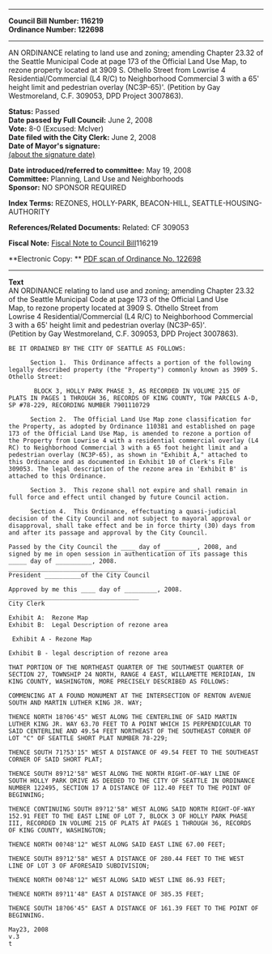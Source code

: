 * * * * *  
  
**Council Bill Number: [](#h0)[](#h2)116219**   
**Ordinance Number: 122698**  
  
* * * * *  
  
AN ORDINANCE relating to land use and zoning; amending Chapter 23.32 of the Seattle Municipal Code at page 173 of the Official Land Use Map, to rezone property located at 3909 S. Othello Street from Lowrise 4 Residential/Commercial (L4 R/C) to Neighborhood Commercial 3 with a 65' height limit and pedestrian overlay (NC3P-65)'. (Petition by Gay Westmoreland, C.F. 309053, DPD Project 3007863).  
  
**Status:** Passed   
**Date passed by Full Council:** June 2, 2008   
**Vote:** 8-0 (Excused: McIver)   
**Date filed with the City Clerk:** June 2, 2008   
**Date of Mayor's signature:**   
[(about the signature date)](/~public/approvaldate.htm)   
  
  
**Date introduced/referred to committee:** May 19, 2008   
**Committee:** Planning, Land Use and Neighborhoods   
**Sponsor:** NO SPONSOR REQUIRED   
  
**Index Terms:** REZONES, HOLLY-PARK, BEACON-HILL, SEATTLE-HOUSING-AUTHORITY  
  
**References/Related Documents:** Related: CF 309053  
  
**Fiscal Note:** [Fiscal Note to Council Bill](http://clerk.seattle.gov/~public/fnote/116219.htm)[](#h1)[](#h3)116219  
  
**Electronic Copy: ** [PDF scan of Ordinance No. 122698](/~archives/Ordinances/Ord_122698.pdf)  
  
* * * * *  
  
**Text**  
    AN ORDINANCE relating to land use and zoning; amending Chapter 23.32  
    of the Seattle Municipal Code at page 173 of the Official Land Use  
    Map, to rezone property located at 3909 S. Othello Street from  
    Lowrise 4 Residential/Commercial (L4 R/C) to Neighborhood Commercial  
    3 with a 65' height limit and pedestrian overlay (NC3P-65)'.  
    (Petition by Gay Westmoreland, C.F. 309053, DPD Project 3007863).  
  
    BE IT ORDAINED BY THE CITY OF SEATTLE AS FOLLOWS:  
  
          Section 1.  This Ordinance affects a portion of the following  
    legally described property (the "Property") commonly known as 3909 S.  
    Othello Street:  
  
           BLOCK 3, HOLLY PARK PHASE 3, AS RECORDED IN VOLUME 215 OF  
    PLATS IN PAGES 1 THROUGH 36, RECORDS OF KING COUNTY, TGW PARCELS A-D,  
    SP #78-229, RECORDING NUMBER 7901110729  
  
          Section 2.  The Official Land Use Map zone classification for  
    the Property, as adopted by Ordinance 110381 and established on page  
    173 of the Official Land Use Map, is amended to rezone a portion of  
    the Property from Lowrise 4 with a residential commercial overlay (L4  
    RC) to Neighborhood Commercial 3 with a 65 foot height limit and a  
    pedestrian overlay (NC3P-65), as shown in "Exhibit A," attached to  
    this Ordinance and as documented in Exhibit 10 of Clerk's File  
    309053. The legal description of the rezone area in 'Exhibit B' is  
    attached to this Ordinance.  
  
          Section 3.  This rezone shall not expire and shall remain in  
    full force and effect until changed by future Council action.  
  
          Section 4.  This Ordinance, effectuating a quasi-judicial  
    decision of the City Council and not subject to mayoral approval or  
    disapproval, shall take effect and be in force thirty (30) days from  
    and after its passage and approval by the City Council.  
  
    Passed by the City Council the ____ day of _________, 2008, and  
    signed by me in open session in authentication of its passage this  
    _____ day of __________, 2008.  
    _________________________________  
    President __________of the City Council  
  
    Approved by me this ____ day of _________, 2008.  
    ____________________________________  
    City Clerk  
  
    Exhibit A:  Rezone Map  
    Exhibit B:  Legal Description of rezone area  
  
     Exhibit A - Rezone Map  
  
    Exhibit B - legal description of rezone area  
  
    THAT PORTION OF THE NORTHEAST QUARTER OF THE SOUTHWEST QUARTER OF  
    SECTION 27, TOWNSHIP 24 NORTH, RANGE 4 EAST, WILLAMETTE MERIDIAN, IN  
    KING COUNTY, WASHINGTON, MORE PRECISELY DESCRIBED AS FOLLOWS:  
  
    COMMENCING AT A FOUND MONUMENT AT THE INTERSECTION OF RENTON AVENUE  
    SOUTH AND MARTIN LUTHER KING JR. WAY;  
  
    THENCE NORTH 18?06'45" WEST ALONG THE CENTERLINE OF SAID MARTIN  
    LUTHER KING JR. WAY 63.70 FEET TO A POINT WHICH IS PERPENDICULAR TO  
    SAID CENTERLINE AND 49.54 FEET NORTHEAST OF THE SOUTHEAST CORNER OF  
    LOT "C" OF SEATTLE SHORT PLAT NUMBER 78-229;  
  
    THENCE SOUTH 71?53'15" WEST A DISTANCE OF 49.54 FEET TO THE SOUTHEAST  
    CORNER OF SAID SHORT PLAT;  
  
    THENCE SOUTH 89?12'58" WEST ALONG THE NORTH RIGHT-OF-WAY LINE OF  
    SOUTH HOLLY PARK DRIVE AS DEEDED TO THE CITY OF SEATTLE IN ORDINANCE  
    NUMBER 122495, SECTION 17 A DISTANCE OF 112.40 FEET TO THE POINT OF  
    BEGINNING;  
  
    THENCE CONTINUING SOUTH 89?12'58" WEST ALONG SAID NORTH RIGHT-OF-WAY  
    152.91 FEET TO THE EAST LINE OF LOT 7, BLOCK 3 OF HOLLY PARK PHASE  
    III, RECORDED IN VOLUME 215 OF PLATS AT PAGES 1 THROUGH 36, RECORDS  
    OF KING COUNTY, WASHINGTON;  
  
    THENCE NORTH 00?48'12" WEST ALONG SAID EAST LINE 67.00 FEET;  
  
    THENCE SOUTH 89?12'58" WEST A DISTANCE OF 280.44 FEET TO THE WEST  
    LINE OF LOT 3 OF AFORESAID SUBDIVISION;  
  
    THENCE NORTH 00?48'12" WEST ALONG SAID WEST LINE 86.93 FEET;  
  
    THENCE NORTH 89?11'48" EAST A DISTANCE OF 385.35 FEET;  
  
    THENCE SOUTH 18?06'45" EAST A DISTANCE OF 161.39 FEET TO THE POINT OF  
    BEGINNING.  
  
    May23, 2008  
    v.3  
    t  
